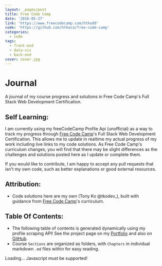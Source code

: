 ```yaml
---
layout: _pages/post
title: Free Code Camp
date: '2016-05-27'
link: 'https://www.freecodecamp.com/htko89'
code: 'https://github.com/htkoca/free-code-camp'
categories:
  - code
tags:
  - front-end
  - data-vis
  - back-end
cover: cover.jpg
---
```

# Journal
A journal of my course progress and solutions in Free Code Camp's Full Stack Web Development Certification.

## Self Learning:
I am currently using my freeCodeCamp Profile Api (unofficial) as a way to track my progress through [Free Code Camp](https://www.freecodecamp.com)'s Full Stack Web Development Certification. This allows me to update in realtime my actual progress of my work including live links to my code solutions. As Free Code Camp's curriculum changes, you will find that there may be slight differences as the challenges and solutions posted here as I update or complete them.

If you would like to contribute, I am happy to accept any pull requests that isn't my own code, such as better explanations or good external resources.

## Attribution:
* Code solutions here are my own (Tony Ko @tkodev_), built with guidance from [Free Code Camp](https://www.freecodecamp.com)'s curriculum.

## Table Of Contents:
* The following table of contents is generated dynamically using my profile scraping API! See the project page on my [Portfolio](https://www.tko.dev/project/code/fcc/profile-api/README/) and also on [GitHub](https://github.com/htkoca/fcc-profile-api).
* Course `Sections` are organized as folders, with `Chapters` in individual markdown `.md` files within for easy reading.

<div id="free-code-camp_toc">Loading... Javascript must be supported!</div>
